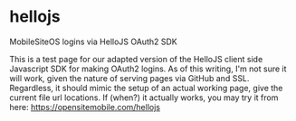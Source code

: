 hellojs
=======

MobileSiteOS logins via HelloJS OAuth2 SDK

This is a test page for our adapted version of the HelloJS client side Javascript SDK for making OAuth2 logins. As of this writing, I'm not sure it will work, given the nature of serving pages via GitHub and SSL. Regardless, it should mimic the setup of an actual working page, give the current file url locations. If (when?) it actually works, you may try it from here: https://opensitemobile.com/hellojs
